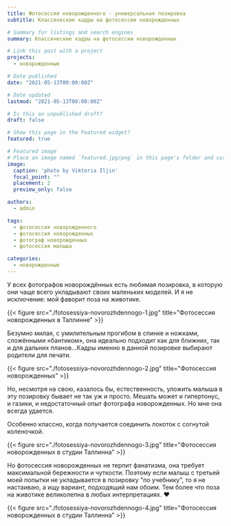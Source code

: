 ```yaml
---
title: Фотосессия новорожденного - универсальная позировка
subtitle: Классические кадры на фотосессии новорожденных

# Summary for listings and search engines
summary: Классические кадры на фотосессии новорожденных

# Link this post with a project
projects: 
  - новорожденные

# Date published
date: "2021-05-13T00:00:00Z"

# Date updated
lastmod: "2021-05-13T00:00:00Z"

# Is this an unpublished draft?
draft: false

# Show this page in the Featured widget?
featured: true

# Featured image
# Place an image named `featured.jpg/png` in this page's folder and customize its options here.
image:
  caption: 'photo by Viktoria Iljin'
  focal_point: ""
  placement: 2
  preview_only: false

authors:
  - admin

tags:
  - фотосессия новорожденного
  - фотосессия новорожденных
  - фотограф новорожденных
  - фотосессия малыша

categories:
  - новорожденные
---
```

У всех фотографов новорождённых есть любимая позировка, в которую они чаще всего укладывают своих маленьких моделей. 
И я не исключение: мой фаворит поза на животике. 

{{< figure src="./fotosessiya-novorozhdennogo-1.jpg" title="Фотосессия новорожденных в Таллинне" >}}

Безумно милая, с умилительным прогибом в спинке и ножками, сложёнными «бантиком», она идеально подходит как для ближних, так и для дальних планов...Кадры именно в данной позировке выбирают родители для печати.

{{< figure src="./fotosessiya-novorozhdennogo-2.jpg" title="Фотосессия новорожденных" >}}

Но, несмотря на свою, казалось бы, естественность, уложить малыша в эту позировку бывает не так уж и просто. Мешать может и гипертонус, и газики, и недостаточный опыт фотографа новорожденных.
Но мне она всегда удается.

Особенно классно, когда получается соединить локоток с согнутой коленочкой.

{{< figure src="./fotosessiya-novorozhdennogo-3.jpg" title="Фотосессия новорожденных в студии Таллинна" >}}

Но фотосессия новорожденных не терпит фанатизма, она требует максимальной бережности и чуткости. Поэтому если малыш с третьей моей попытки не укладывается в позировку "по учебнику", то я не настаиваю, а ищу вариант, подходящий нам обоим. Тем более что поза на животике великолепна в любых интерпретациях. ♥️

{{< figure src="./fotosessiya-novorozhdennogo-4.jpg" title="Фотосессия новорожденных в студии Таллинна" >}}